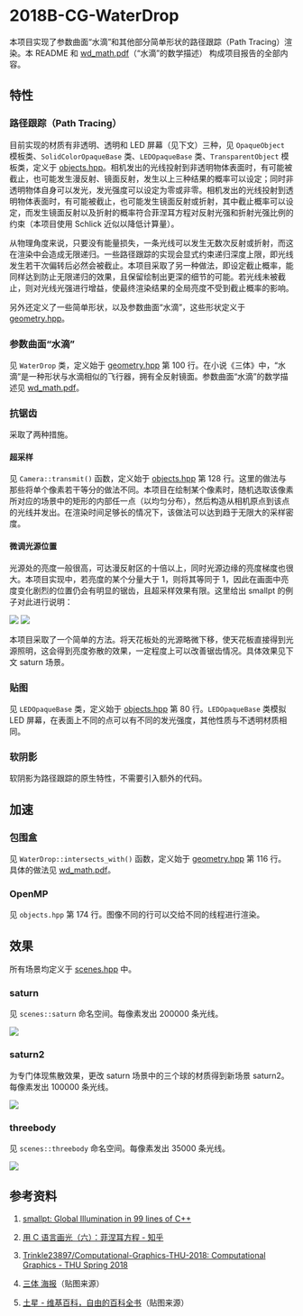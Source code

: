 # 2018B-CG-WaterDrop

本项目实现了参数曲面“水滴”和其他部分简单形状的路径跟踪（Path Tracing）渲染。本 README 和 [wd_math.pdf](wd_math.pdf)（“水滴”的数学描述） 构成项目报告的全部内容。

## 特性

### 路径跟踪（Path Tracing）

目前实现的材质有非透明、透明和 LED 屏幕（见下文）三种，见 `OpaqueObject` 模板类、`SolidColorOpaqueBase` 类、`LEDOpaqueBase` 类、`TransparentObject` 模板类，定义于 [objects.hpp](objects.hpp)。相机发出的光线投射到非透明物体表面时，有可能被截止，也可能发生漫反射、镜面反射，发生以上三种结果的概率可以设定；同时非透明物体自身可以发光，发光强度可以设定为零或非零。相机发出的光线投射到透明物体表面时，有可能被截止，也可能发生镜面反射或折射，其中截止概率可以设定，而发生镜面反射以及折射的概率符合菲涅耳方程对反射光强和折射光强比例的约束（本项目使用 Schlick 近似以降低计算量）。

从物理角度来说，只要没有能量损失，一条光线可以发生无数次反射或折射，而这在渲染中会造成无限递归。一些路径跟踪的实现会显式约束递归深度上限，即光线发生若干次偏转后必然会被截止。本项目采取了另一种做法，即设定截止概率，能同样达到防止无限递归的效果，且保留绘制出更深的细节的可能。若光线未被截止，则对光线光强进行增益，使最终渲染结果的全局亮度不受到截止概率的影响。

另外还定义了一些简单形状，以及参数曲面“水滴”，这些形状定义于 [geometry.hpp](geometry.hpp)。

### 参数曲面“水滴”

见 `WaterDrop` 类，定义始于 [geometry.hpp](geometry.hpp) 第 100 行。在小说《三体》中，“水滴”是一种形状与水滴相似的飞行器，拥有全反射镜面。参数曲面“水滴”的数学描述见 [wd_math.pdf](wd_math.pdf)。

### 抗锯齿

采取了两种措施。

#### 超采样

见 `Camera::transmit()` 函数，定义始于 [objects.hpp](objects.hpp) 第 128 行。这里的做法与那些将单个像素若干等分的做法不同。本项目在绘制某个像素时，随机选取该像素所对应的场景中的矩形的内部任一点（以均匀分布），然后构造从相机原点到该点的光线并发出。在渲染时间足够长的情况下，该做法可以达到趋于无限大的采样密度。

#### 微调光源位置

光源处的亮度一般很高，可达漫反射区的十倍以上，同时光源边缘的亮度梯度也很大。本项目实现中，若亮度的某个分量大于 1，则将其等同于 1，因此在画面中亮度变化剧烈的位置仍会有明显的锯齿，且超采样效果有限。这里给出 smallpt 的例子对此进行说明：

![](smallpt/smallpt.png) ![](smallpt/smallpt_local.PNG)

本项目采取了一个简单的方法。将天花板处的光源略微下移，使天花板直接得到光源照明，这会得到亮度弥散的效果，一定程度上可以改善锯齿情况。具体效果见下文 saturn 场景。

### 贴图

见 `LEDOpaqueBase` 类，定义始于 [objects.hpp](objects.hpp) 第 80 行。`LEDOpaqueBase` 类模拟 LED 屏幕，在表面上不同的点可以有不同的发光强度，其他性质与不透明材质相同。

### 软阴影

软阴影为路径跟踪的原生特性，不需要引入额外的代码。

## 加速

### 包围盒

见 `WaterDrop::intersects_with()` 函数，定义始于 [geometry.hpp](geometry.hpp) 第 116 行。具体的做法见 [wd_math.pdf](wd_math.pdf)。

### OpenMP

见 `objects.hpp` 第 174 行。图像不同的行可以交给不同的线程进行渲染。

## 效果

所有场景均定义于 [scenes.hpp](scenes.hpp) 中。

### saturn

见 `scenes::saturn` 命名空间。每像素发出 200000 条光线。

![](examples/saturn.png)

### saturn2

为专门体现焦散效果，更改 saturn 场景中的三个球的材质得到新场景 saturn2。每像素发出 100000 条光线。

![](examples/saturn2.png)

### threebody

见 `scenes::threebody` 命名空间。每像素发出 35000 条光线。

![](examples/threebody.png)

## 参考资料

1. [smallpt: Global Illumination in 99 lines of C++](http://www.kevinbeason.com/smallpt/)

2. [用 C 语言画光（六）：菲涅耳方程 - 知乎](https://zhuanlan.zhihu.com/p/31534769)

3. [Trinkle23897/Computational-Graphics-THU-2018: Computational Graphics - THU Spring 2018](https://github.com/Trinkle23897/Computational-Graphics-THU-2018)

4. [三体 海报](https://movie.douban.com/photos/photo/2249132272/)（贴图来源）

5. [土星 - 维基百科，自由的百科全书](https://zh.wikipedia.org/zh/%E5%9C%9F%E6%98%9F)（贴图来源）
